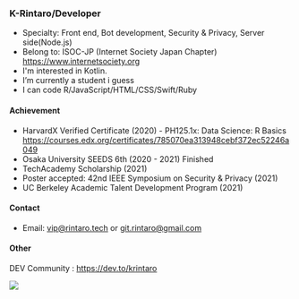 ### K-Rintaro/Developer 

- Specialty: Front end, Bot development, Security & Privacy, Server side(Node.js)
- Belong to: ISOC-JP (Internet Society Japan Chapter) https://www.internetsociety.org
- I'm interested in Kotlin.
- I’m currently a student i guess
- I can code R/JavaScript/HTML/CSS/Swift/Ruby

#### Achievement 
- HarvardX Verified Certificate (2020) - PH125.1x: Data Science: R Basics https://courses.edx.org/certificates/785070ea313948cebf372ec52246a049
- Osaka University SEEDS 6th (2020 - 2021) Finished
- TechAcademy Scholarship (2021)
- Poster accepted: 42nd IEEE Symposium on Security & Privacy (2021)
- UC Berkeley Academic Talent Development Program (2021)

#### Contact
- Email: vip@rintaro.tech or git.rintaro@gmail.com

#### Other 
DEV Community : https://dev.to/krintaro


<img src="https://github-readme-stats.vercel.app/api/top-langs/?username=K-Rintaro&layout=compact">

